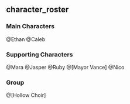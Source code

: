 ## character_roster

### Main Characters
@Ethan
@Caleb

### Supporting Characters
@Mara
@Jasper
@Ruby
@[Mayor Vance]
@Nico

### Group
@[Hollow Choir]
